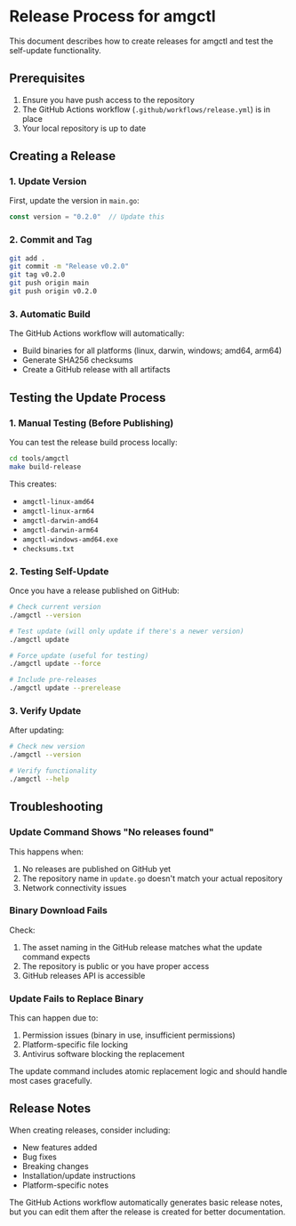 # Release Process for amgctl

This document describes how to create releases for amgctl and test the self-update functionality.

## Prerequisites

1. Ensure you have push access to the repository
2. The GitHub Actions workflow (`.github/workflows/release.yml`) is in place
3. Your local repository is up to date

## Creating a Release

### 1. Update Version

First, update the version in `main.go`:

```go
const version = "0.2.0"  // Update this
```

### 2. Commit and Tag

```bash
git add .
git commit -m "Release v0.2.0"
git tag v0.2.0
git push origin main
git push origin v0.2.0
```

### 3. Automatic Build

The GitHub Actions workflow will automatically:
- Build binaries for all platforms (linux, darwin, windows; amd64, arm64)
- Generate SHA256 checksums
- Create a GitHub release with all artifacts

## Testing the Update Process

### 1. Manual Testing (Before Publishing)

You can test the release build process locally:

```bash
cd tools/amgctl
make build-release
```

This creates:
- `amgctl-linux-amd64`
- `amgctl-linux-arm64`
- `amgctl-darwin-amd64`
- `amgctl-darwin-arm64`
- `amgctl-windows-amd64.exe`
- `checksums.txt`

### 2. Testing Self-Update

Once you have a release published on GitHub:

```bash
# Check current version
./amgctl --version

# Test update (will only update if there's a newer version)
./amgctl update

# Force update (useful for testing)
./amgctl update --force

# Include pre-releases
./amgctl update --prerelease
```

### 3. Verify Update

After updating:

```bash
# Check new version
./amgctl --version

# Verify functionality
./amgctl --help
```

## Troubleshooting

### Update Command Shows "No releases found"

This happens when:
1. No releases are published on GitHub yet
2. The repository name in `update.go` doesn't match your actual repository
3. Network connectivity issues

### Binary Download Fails

Check:
1. The asset naming in the GitHub release matches what the update command expects
2. The repository is public or you have proper access
3. GitHub releases API is accessible

### Update Fails to Replace Binary

This can happen due to:
1. Permission issues (binary in use, insufficient permissions)
2. Platform-specific file locking
3. Antivirus software blocking the replacement

The update command includes atomic replacement logic and should handle most cases gracefully.

## Release Notes

When creating releases, consider including:
- New features added
- Bug fixes
- Breaking changes
- Installation/update instructions
- Platform-specific notes

The GitHub Actions workflow automatically generates basic release notes, but you can edit them after the release is created for better documentation.
